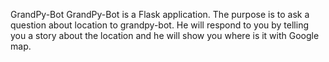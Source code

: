 GrandPy-Bot
GrandPy-Bot is a Flask application. The purpose is to ask a question about location to grandpy-bot. He will respond to you by telling you a story about the location and he will show you where is it with Google map.
